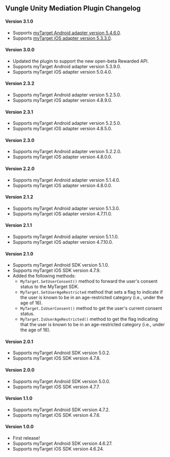 ## Vungle Unity Mediation Plugin Changelog

#### Version 3.1.0
- Supports [myTarget Android adapter version 5.4.6.0](https://github.com/googleads/googleads-mobile-android-mediation/blob/master/ThirdPartyAdapters/mytarget/CHANGELOG.md#version-5460).
- Supports [myTarget iOS adapter version 5.3.3.0](https://github.com/googleads/googleads-mobile-ios-mediation/blob/master/adapters/MyTarget/CHANGELOG.md#version-5330).

#### Version 3.0.0
- Updated the plugin to support the new open-beta Rewarded API.
- Supports myTarget Android adapter version 5.3.9.0.
- Supports myTarget iOS adapter version 5.0.4.0.

#### Version 2.3.2
- Supports myTarget Android adapter version 5.2.5.0.
- Supports myTarget iOS adapter version 4.8.9.0.

#### Version 2.3.1
- Supports myTarget Android adapter version 5.2.5.0.
- Supports myTarget iOS adapter version 4.8.5.0.

#### Version 2.3.0
- Supports myTarget Android adapter version 5.2.2.0.
- Supports myTarget iOS adapter version 4.8.0.0.

#### Version 2.2.0
- Supports myTarget Android adapter version 5.1.4.0.
- Supports myTarget iOS adapter version 4.8.0.0.

#### Version 2.1.2
- Supports myTarget Android adapter version 5.1.3.0.
- Supports myTarget iOS adapter version 4.7.11.0.

#### Version 2.1.1
- Supports myTarget Android adapter version 5.1.1.0.
- Supports myTarget iOS adapter version 4.7.10.0.

#### Version 2.1.0
- Supports myTarget Android SDK version 5.1.0.
- Supports myTarget iOS SDK version 4.7.9.
- Added the following methods:
  * `MyTarget.SetUserConsent()` method to forward the user's consent status to the MyTarget SDK.
  * `MyTarget.SetUserAgeRestricted` method that sets a flag to indicate if the user is known to be in an age-restricted category (i.e., under the age of 16).
  * `MyTarget.IsUserConsent()` method to get the user's current consent status.
  * `MyTarget.IsUserAgeRestricted()` method to get the flag indicating that the user is known to be in an age-restricted category (i.e., under the age of 16).

#### Version 2.0.1
- Supports myTarget Android SDK version 5.0.2.
- Supports myTarget iOS SDK version 4.7.8.

#### Version 2.0.0
- Supports myTarget Android SDK version 5.0.0.
- Supports myTarget iOS SDK version 4.7.7.

#### Version 1.1.0
- Supports myTarget Android SDK version 4.7.2.
- Supports myTarget iOS SDK version 4.7.6.

#### Version 1.0.0
- First release!
- Supports myTarget Android SDK version 4.6.27.
- Supports myTarget iOS SDK version 4.6.24.

